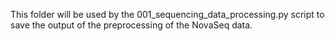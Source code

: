 This folder will be used by the 001_sequencing_data_processing.py script to save the output of the preprocessing of the NovaSeq data.
